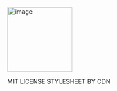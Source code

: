 <img width="150" alt="image" src="https://user-images.githubusercontent.com/78908925/174121874-64b14f10-715c-404c-8a41-c39da4cf8b83.png">

MIT LICENSE
STYLESHEET BY CDN
